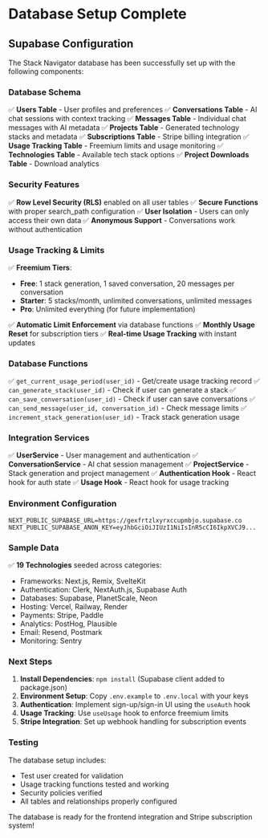 # Database Setup Complete

## Supabase Configuration

The Stack Navigator database has been successfully set up with the following components:

### Database Schema

✅ **Users Table** - User profiles and preferences
✅ **Conversations Table** - AI chat sessions with context tracking
✅ **Messages Table** - Individual chat messages with AI metadata
✅ **Projects Table** - Generated technology stacks and metadata
✅ **Subscriptions Table** - Stripe billing integration
✅ **Usage Tracking Table** - Freemium limits and usage monitoring
✅ **Technologies Table** - Available tech stack options
✅ **Project Downloads Table** - Download analytics

### Security Features

✅ **Row Level Security (RLS)** enabled on all user tables
✅ **Secure Functions** with proper search_path configuration
✅ **User Isolation** - Users can only access their own data
✅ **Anonymous Support** - Conversations work without authentication

### Usage Tracking & Limits

✅ **Freemium Tiers**:
- **Free**: 1 stack generation, 1 saved conversation, 20 messages per conversation
- **Starter**: 5 stacks/month, unlimited conversations, unlimited messages
- **Pro**: Unlimited everything (for future implementation)

✅ **Automatic Limit Enforcement** via database functions
✅ **Monthly Usage Reset** for subscription tiers
✅ **Real-time Usage Tracking** with instant updates

### Database Functions

✅ `get_current_usage_period(user_id)` - Get/create usage tracking record
✅ `can_generate_stack(user_id)` - Check if user can generate a stack
✅ `can_save_conversation(user_id)` - Check if user can save conversations
✅ `can_send_message(user_id, conversation_id)` - Check message limits
✅ `increment_stack_generation(user_id)` - Track stack generation usage

### Integration Services

✅ **UserService** - User management and authentication
✅ **ConversationService** - AI chat session management
✅ **ProjectService** - Stack generation and project management
✅ **Authentication Hook** - React hook for auth state
✅ **Usage Hook** - React hook for usage tracking

### Environment Configuration

```env
NEXT_PUBLIC_SUPABASE_URL=https://gexfrtzlxyrxccupmbjo.supabase.co
NEXT_PUBLIC_SUPABASE_ANON_KEY=eyJhbGciOiJIUzI1NiIsInR5cCI6IkpXVCJ9...
```

### Sample Data

✅ **19 Technologies** seeded across categories:
- Frameworks: Next.js, Remix, SvelteKit
- Authentication: Clerk, NextAuth.js, Supabase Auth
- Databases: Supabase, PlanetScale, Neon
- Hosting: Vercel, Railway, Render
- Payments: Stripe, Paddle
- Analytics: PostHog, Plausible
- Email: Resend, Postmark
- Monitoring: Sentry

### Next Steps

1. **Install Dependencies**: `npm install` (Supabase client added to package.json)
2. **Environment Setup**: Copy `.env.example` to `.env.local` with your keys
3. **Authentication**: Implement sign-up/sign-in UI using the `useAuth` hook
4. **Usage Tracking**: Use `useUsage` hook to enforce freemium limits
5. **Stripe Integration**: Set up webhook handling for subscription events

### Testing

The database setup includes:
- Test user created for validation
- Usage tracking functions tested and working
- Security policies verified
- All tables and relationships properly configured

The database is ready for the frontend integration and Stripe subscription system!